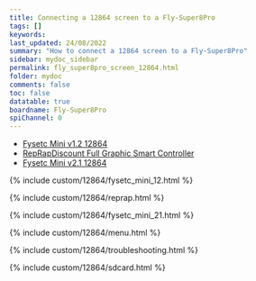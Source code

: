 ```yaml
---
title: Connecting a 12864 screen to a Fly-Super8Pro
tags: []
keywords: 
last_updated: 24/08/2022
summary: "How to connect a 12864 screen to a Fly-Super8Pro"
sidebar: mydoc_sidebar
permalink: fly_super8pro_screen_12864.html
folder: mydoc
comments: false
toc: false
datatable: true
boardname: Fly-Super8Pro
spiChannel: 0
---
```


<ul id="profileTabs" class="nav nav-tabs">
  <li class="active"><a class="noCrossRef" href="#fysetc" data-toggle="tab">Fysetc Mini v1.2 12864</a></li>  
	<li><a class="noCrossRef" href="#reprap" data-toggle="tab">RepRapDiscount Full Graphic Smart Controller</a></li>
  <li><a class="noCrossRef" href="#fysetc21" data-toggle="tab">Fysetc Mini v2.1 12864</a></li>
</ul>
  <div class="tab-content">
<div role="tabpanel" class="tab-pane active" id="fysetc" markdown="1">

{% include custom/12864/fysetc_mini_12.html %}

</div>

<div role="tabpanel" class="tab-pane" id="reprap" markdown="1">

{% include custom/12864/reprap.html %}

</div>

<div role="tabpanel" class="tab-pane" id="fysetc21" markdown="1">

{% include custom/12864/fysetc_mini_21.html %}

</div>

</div>

{% include custom/12864/menu.html %}

{% include custom/12864/troubleshooting.html %}

{% include custom/12864/sdcard.html %}
